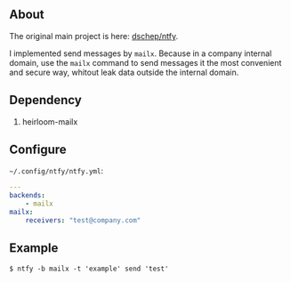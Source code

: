 
## About

The original main project is here: [dschep/ntfy](https://github.com/dschep/ntfy).

I implemented send messages by `mailx`. Because in a company internal domain, use the `mailx` command to
send messages it the most convenient and secure way, whitout leak data outside the internal domain.

## Dependency

1. heirloom-mailx

## Configure

`~/.config/ntfy/ntfy.yml`:

```yml
---
backends:
    - mailx
mailx:
    receivers: "test@company.com"
```

## Example

```
$ ntfy -b mailx -t 'example' send 'test'
```